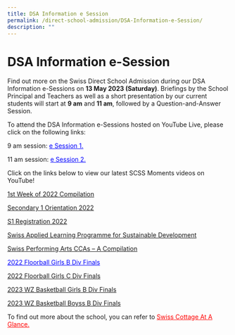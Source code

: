 ```yaml
---
title: DSA Information e Session
permalink: /direct-school-admission/DSA-Information-e-Session/
description: ""
---
```

DSA Information e-Session
=========================

Find out more on the Swiss Direct School Admission during our DSA Information e-Sessions on&nbsp;**13 May 2023 (Saturday)**. Briefings by the School Principal and Teachers as well as a short presentation by our current students will start at&nbsp;**9 am**&nbsp;and&nbsp;**11 am**, followed by a Question-and-Answer Session. 

To attend the DSA Information e-Sessions hosted on YouTube Live, please click on the following links:

9 am session: <a style="color:blue;" href="https://www.youtube.com/watch?v=Dxfq94AWEb8">e Session 1.</a>

11 am session: <a style="color:blue;" href="https://www.youtube.com/watch?v=4HO7Gb_ZikY">e Session 2.</a>


Click on the links below to view our latest SCSS Moments videos on YouTube!

[1st&nbsp;Week of 2022 Compilation](https://www.youtube.com/watch?v=vPe_g0NY-ck&amp;t=12s)

[Secondary 1 Orientation 2022](https://www.youtube.com/watch?v=XgXm9gBIfes)

[S1 Registration 2022](https://www.youtube.com/watch?v=FdgZZ9Lm9Ho&amp;t=660s)

[Swiss Applied Learning Programme for Sustainable Development](https://www.youtube.com/watch?app=desktop&amp;v=HHC2XP9fcfQ)

[Swiss Performing Arts CCAs – A Compilation](https://www.youtube.com/watch?v=xt521QxMVaA&amp;feature=youtu.be)

<a style="color:blue;" href="https://www.youtube.com/watch?v=9xF9Ax1j98k">2022 Floorball Girls B Div Finals</a>

<a href="https://www.youtube.com/watch?v=QheNr_SJkV4">2022 Floorball Girls C Div Finals</a>

<a href="https://www.youtube.com/watch?v=BLSV6RVhkZg">2023 WZ Basketball Girls B Div Finals</a>

<a href="https://www.youtube.com/watch?v=O15LLQIlero">2023 WZ Basketball Boyss B Div Finals</a>

To find out more about the school, you can refer to&nbsp;<a style="color:red;" href="/files/Direct%20School%20Admission/2021-At-a-glance-new.pdf">Swiss Cottage At A Glance.</a>